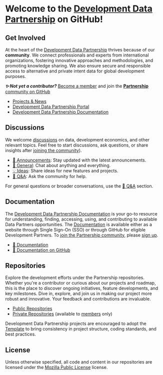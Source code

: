 # Welcome to the [Development Data Partnership](https://datapartnership.org) on GitHub!

## Get Involved

At the heart of the [Development Data Partnership](https://datapartnership.org) thrives because of our **community**. We connect professionals and experts from international organizations, fostering innovative approaches and methodologies, and promoting knowledge sharing. We also ensure secure and responsible access to alternative and private intent data for global development purposes.

***✨ Not yet a contributor?*** [Become a member](https://datapartnership.org/join) and join the [**Partnership** community on GitHub](https://github.com/datapartnership)

- [Projects & News](https://datapartnership.org/updates)
- [Development Data Partnership Portal](https://portal.datapartnership.org)
- [Development Data Partnership Documentation](https://docs.datapartnership.org)

## Discussions

We welcome [discussions](https://github.com/orgs/datapartnership/discussions) on data, development economics, and other relevant topics. Feel free to start discussions, ask questions, or share insights after [joining the community](https://datapartnership.org/join)).

- [📣 Announcements](https://github.com/orgs/datapartnership/discussions/categories/announcements): Stay updated with the latest announcements.
- [💬 General](https://github.com/orgs/datapartnership/discussions/categories/general): Chat about anything and everything.
- [💡 Ideas](https://github.com/orgs/datapartnership/discussions/categories/ideas): Share ideas for new features and projects.
- [🙏 Q&A](https://github.com/orgs/datapartnership/discussions/categories/q-a): Ask the community for help.

For general questions or broader conversations, use the [🙏 Q&A](https://github.com/orgs/datapartnership/discussions/categories/q-a) section.

## Documentation

The [Development Data Partnership Documentation](https://docs.datapartnership.org) is your go-to resource for understanding, finding, accessing, using, and contributing to available Data Partners opportunities. The [Documentation](https://docs.datapartnership.org) is available either as a website through Single Sign-On (SSO) or through GitHub for eligible Development Partners. To [join the Partnership community]([https://github.com/datapartnership](https://datapartnership.org/join)), please [sign up](https://datapartnership.org/join).

- [📕 Documentation](https://docs.datapartnership.org) 
- [📗 Documentation on GitHub](https://github.com/orgs/datapartnership/repositories?type=private&q=topic%3Adocs)

## Repositories

Explore the development efforts under the Partnership repositories. Whether you're a contributor or curious about our projects and roadmap, this is the place to discover ongoing initiatives, feature developments, and key milestones. Dive in, explore, and join us in making our project more robust and innovative. Your feedback and contributions are invaluable.

- [Public Repositories](https://github.com/search?q=topic%3Adatapartnership+&type=repositories)
- [Private Repositories](https://github.com/orgs/datapartnership/repositories?type=private) (available to [members](https://datapartnership.org/join) only)

Development Data Partnership projects are encouraged to adopt the [Template](https://worldbank.github.io/template) to bring consistency in project structure, coding standards, and best practices.

## License

Unless otherwise specified, all code and content in our repositories are licensed under the [Mozilla Public License](https://www.mozilla.org/en-US/MPL) license.

